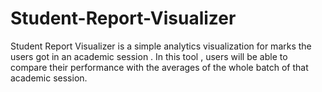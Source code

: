 # Student-Report-Visualizer
Student Report Visualizer is a simple analytics visualization for marks the users got in an academic session . In this tool , users will be able to compare their performance with the averages of the whole  batch of that academic session. 

